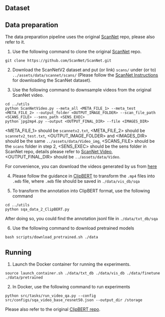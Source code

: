 ## Dataset

## Data preparation
The data preparation pipeline uses the original [ScanNet](https://github.com/ScanNet/ScanNet) repo, please also refer to it.

1. Use the following command to clone the original [ScanNet](https://github.com/ScanNet/ScanNet) repo.
```shell
git clone https://github.com/ScanNet/ScanNet.git
```

2. Download the ScanNetV2 dataset and put (or link) `scans/` under (or to) `../assets/data/scannet/scans/` (Please follow the [ScanNet Instructions](../assets/data/scannet/README.md) for downloading the ScanNet dataset).

3. Use the following command to downsample videos from the original ScanNet video. 
```shell
cd ../utils
python ScanNetVideo.py --meta_all <META_FILE_1> --meta_test <META_FILE_2> --output_folder <OUTPUT_IMAGE_FOLDER> --scan_file_path <SCANS_FILE> --sens_path <SENS_EXEC>
python jpg2mp4.py --output <OUTPUT_FINAL_DIR> --file <IMAGES_DIR>
``` 
<META_FILE_1> should be `scannetv2.txt`, <META_FILE_2> should be `scannetv2_test.txt`, <OUTPUT_IMAGE_FOLDER> and <IMAGES_DIR> should be the same `../assets/data/Video_img`, <SCANS_FILE> should be the `scans` folder in step 2, <SENS_EXEC> should be the sens folder in ScanNet repo, details please refer to [ScanNet Video](https://github.com/ScanNet/ScanNet/tree/master/SensReader/c%2B%2B), <OUTPUT_FINAL_DIR> should be `../assets/data/Video`.

For convenience, you can download the videos generated by us from [here]()

4. Please follow the guidance in [ClipBERT](https://github.com/jayleicn/ClipBERT) to transform the `.mp4` files into `.mdb` file, where `.mdb` file should be saved in `./data/vis_db/sqa`

5. To transform the annotation into ClipBERT format, use the following command
```shell
cd ../utils
python sqa_data_2_ClipBERT.py
```
After doing so, you could find the annotation jsonl file in `./data/txt_db/sqa`

6. Use the following command to download pretrained models
```shell
bash scripts/download_pretrained.sh ./data
```

## Running

1. Launch the Docker container for running the experiments.
```shell
source launch_container.sh ./data/txt_db ./data/vis_db ./data/finetune ./data/pretrained
```

2. In Docker, use the following command to run experiments
```shell
python src/tasks/run_video_qa.py --config src/configs/sqa_video_base_resnet50.json --output_dir /storage
```

Please also refer to the original [ClipBERT repo](https://github.com/jayleicn/ClipBERT).
 